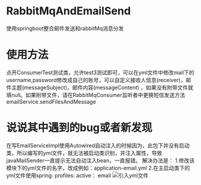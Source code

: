 # RabbitMqAndEmailSend
使用springboot整合邮件发送和rabbitMq消息分发

# 使用方法
点开ConsumerTest测试类，允许test3测试即可，可以在yml文件中修改mail下的username,password修改成自己的账号，可以自定义接收人信息(receiver)，邮件主题(messageSubject)，邮件内容(messageContent)
，如果没有附带文件就填null。如果附带文件，请在RabbitMqConsumer监听者中更换短信发送方法emailService.sendFilesAndMessage

# 说说其中遇到的bug或者新发现
在写EmailServiceImpl使用Autowired自动注入的时候因为，此包下并没有启动类，所以编写的yml文件，就无法被启动类识别，并注入属性，导致javaMailSender一直提示无法自动注入bean，一直报错。
解决办法是：
1.修改该模块下的yml文件的名字，改成例如：application-email.yml
2.在主启动类下的yml文件使用spring: profiles: active： email
![引入yml文件](https://user-images.githubusercontent.com/113691532/217028163-0dd80c87-620d-4f1f-b291-00a0a226226b.png)
